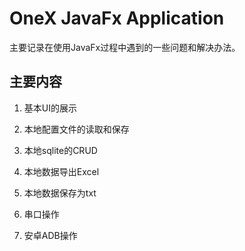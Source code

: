 # OneX JavaFx Application
主要记录在使用JavaFx过程中遇到的一些问题和解决办法。

## 主要内容
1. 基本UI的展示
   
2. 本地配置文件的读取和保存

3. 本地sqlite的CRUD
   
4. 本地数据导出Excel

5. 本地数据保存为txt

6. 串口操作

7. 安卓ADB操作
